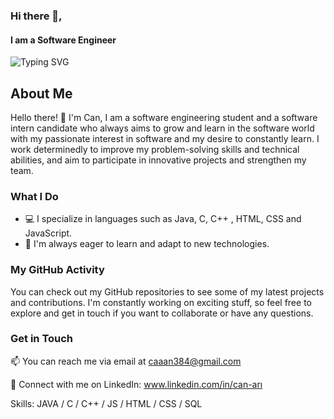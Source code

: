 ### Hi there 👋,
#### I am a Software Engineer

![Typing SVG](https://readme-typing-svg.herokuapp.com?color=%CC00FF&lines=Welcome+to+My+GitHub+Page)
## About Me

Hello there! 👋 I'm Can, I am a software engineering student and a software intern candidate who always aims to grow and learn in the software world with my passionate interest in software and my desire to constantly learn. I work determinedly to improve my problem-solving skills and technical abilities, and aim to participate in innovative projects and strengthen my team.

### What I Do

- 💻 I specialize in languages such as Java, C, C++ , HTML, CSS and JavaScript.
- 🚀 I'm always eager to learn and adapt to new technologies.

### My GitHub Activity

You can check out my GitHub repositories to see some of my latest projects and contributions. I'm constantly working on exciting stuff, so feel free to explore and get in touch if you want to collaborate or have any questions.

### Get in Touch

📫 You can reach me via email at caaan384@gmail.com

🔗 Connect with me on LinkedIn: www.linkedin.com/in/can-arı

Skills: JAVA / C / C++ / JS / HTML / CSS / SQL
